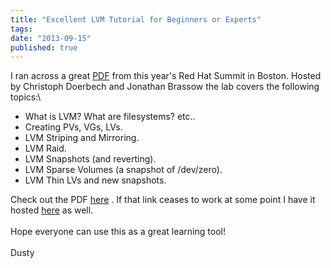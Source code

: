 ```yaml
---
title: "Excellent LVM Tutorial for Beginners or Experts"
tags:
date: "2013-09-15"
published: true
---
```


I ran across a great
[PDF](http://rhsummit.files.wordpress.com/2013/07/doerbeck_w_1320_lvm_fundamentals_lab.pdf)
from this year's Red Hat Summit in Boston. Hosted by Christoph Doerbech
and Jonathan Brassow the lab covers the following topics:\

-   What is LVM? What are filesystems? etc..
-   Creating PVs, VGs, LVs.
-   LVM Striping and Mirroring.
-   LVM Raid.
-   LVM Snapshots (and reverting).
-   LVM Sparse Volumes (a snapshot of /dev/zero).
-   LVM Thin LVs and new snapshots.

Check out the PDF
[here](http://rhsummit.files.wordpress.com/2013/07/doerbeck_w_1320_lvm_fundamentals_lab.pdf)
. If that link ceases to work at some point I have it hosted
[here](/2013-09-15/doerbeck_w_1320_lvm_fundamentals_lab.pdf) as well.\
\
Hope everyone can use this as a great learning tool!\
\
Dusty
